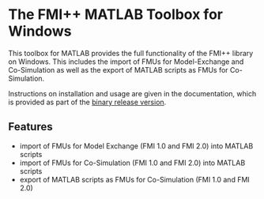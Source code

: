 
# The FMI++ MATLAB Toolbox for Windows

This toolbox for MATLAB provides the full functionality of the FMI++ library on Windows.
This includes the import of FMUs for Model-Exchange and Co-Simulation as well as the export of MATLAB scripts as FMUs for Co-Simulation.

Instructions on installation and usage are given in the documentation, which is provided as part of the [binary release version](https://github.com/fmipp/matlab-fmu/releases/download/v0.4/matlab-fmipp_v0.4_x64.zip).

## Features

+ import of FMUs for Model Exchange (FMI 1.0 and FMI 2.0) into MATLAB scripts
+ import of FMUs for Co-Simulation (FMI 1.0 and FMI 2.0) into MATLAB scripts
+ export of MATLAB scripts as FMUs for Co-Simulation (FMI 1.0 and FMI 2.0)
